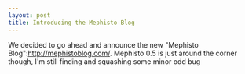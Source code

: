 ```yaml
--- 
layout: post
title: Introducing the Mephisto Blog
---
```

We decided to go ahead and announce the new "Mephisto Blog":http://mephistoblog.com/.  Mephisto 0.5 is just around the corner though, I'm still finding and squashing some minor odd bug
